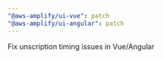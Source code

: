 ```yaml
---
"@aws-amplify/ui-vue": patch
"@aws-amplify/ui-angular": patch
---
```


Fix unscription timing issues in Vue/Angular
